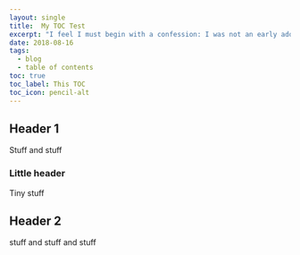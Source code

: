 ```yaml
---
layout: single
title:  My TOC Test
excerpt: "I feel I must begin with a confession: I was not an early adopter of PowerShell...and I've decided to start blogging about PowerShell."
date: 2018-08-16
tags:
  - blog
  - table of contents
toc: true
toc_label: This TOC
toc_icon: pencil-alt
---
```


## Header 1

Stuff and stuff

### Little header

Tiny stuff

## Header 2

stuff and stuff and stuff